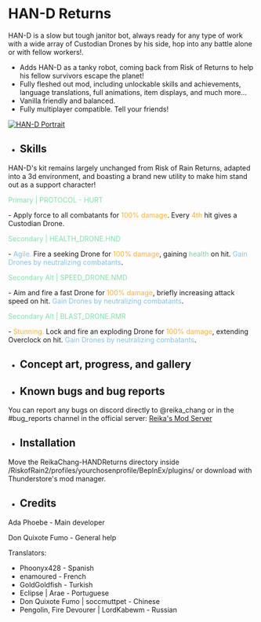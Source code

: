 # HAN-D Returns

HAN-D is a slow but tough janitor bot, always ready for any type of work with a wide array of Custodian Drones by his side, hop into any battle alone or with fellow workers!.

- Adds HAN-D as a tanky robot, coming back from Risk of Returns to help his fellow survivors escape the planet!
- Fully fleshed out mod, including unlockable skills and achievements, language translations, full animations, item displays, and much more...
- Vanilla friendly and balanced.
- Fully multiplayer compatible. Tell your friends!

[![HAN-D Portrait](https://github.com/634R-64M35/HAN-D_Returns/blob/main/Blender/HAN-DPortrait.png?raw=true)](https://github.com/634R-64M35/HAN-D_Returns/blob/main/Blender/HAN-DPortrait.png?raw=true)

- ## Skills

HAN-D's kit remains largely unchanged from Risk of Rain Returns, adapted into a 3d environment, and boasting a brand new utility to make him stand out as a support character!

<p><font color="#82e0aa">Primary | PROTOCOL - HURT</font></p>
<p>- Apply force to all combatants for <font color="#f5b041">100% damage</font>. Every <font color="#f5b041">4th</font> hit gives a Custodian Drone.</p>

<p><font color=" #82e0aa">Secondary | HEALTH_DRONE.HND</font></p>
<p>- <font color="#85c1e9">Agile.</font> Fire a seeking Drone for <font color="#f5b041">100% damage</font>, gaining <font color="#7dcea0">health</font> on hit. <font color="#85c1e9">Gain Drones by neutralizing combatants</font>.</p>

<p><font color="#82e0aa">Secondary Alt | SPEED_DRONE.NMD</font></p>
<p>- Aim and fire a fast Drone for  <font color="#f5b041">100% damage</font>, briefly increasing attack speed on hit. <font color="#85c1e9">Gain Drones by neutralizing combatants</font>.</p>

<p><font color="#82e0aa">Secondary Alt | BLAST_DRONE.RMR</font></p>
<p>- <font color="#f5b041">Stunning.</font> Lock and fire an exploding Drone for <font color="#f5b041">100% damage</font>, extending Overclock on hit. <font color="#85c1e9">Gain Drones by neutralizing combatants</font>.</p>


- ## Concept art, progress, and gallery


- ## Known bugs and bug reports

You can report any bugs on discord directly to @reika_chang or in the #bug_reports channel in the official server: [Reika's Mod Server](https://discord.gg/gHf959Rutr)

- ## Installation

Move the ReikaChang-HANDReturns directory inside /RiskofRain2/profiles/yourchosenprofile/BepInEx/plugins/ or download with Thunderstore's mod manager.

- ## Credits

Ada Phoebe - Main developer

Don Quixote Fumo - General help

Translators:
- Phoonyx428 - Spanish
- enamoured - French
- GoldGoldfish - Turkish
- EcIipse | Arae - Portuguese
- Don Quixote Fumo | soccmuttpet - Chinese
- Pengolin, Fire Devourer | LordKabewm - Russian